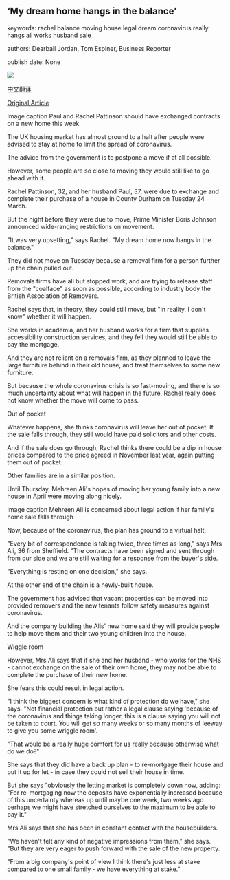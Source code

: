 ## ‘My dream home hangs in the balance’

keywords: rachel balance moving house legal dream coronavirus really hangs ali works husband sale

authors: Dearbail Jordan, Tom Espiner, Business Reporter

publish date: None

![](https://ichef.bbci.co.uk/news/1024/branded_news/16BE3/production/_111455139_img_20200327_155229.jpg)

[中文翻译](%E2%80%98My%20dream%20home%20hangs%20in%20the%20balance%E2%80%99_zh.md)

[Original Article](https://www.bbc.com/news/business-52072278)

Image caption Paul and Rachel Pattinson should have exchanged contracts on a new home this week

The UK housing market has almost ground to a halt after people were advised to stay at home to limit the spread of coronavirus.

The advice from the government is to postpone a move if at all possible.

However, some people are so close to moving they would still like to go ahead with it.

Rachel Pattinson, 32, and her husband Paul, 37, were due to exchange and complete their purchase of a house in County Durham on Tuesday 24 March.

But the night before they were due to move, Prime Minister Boris Johnson announced wide-ranging restrictions on movement.

"It was very upsetting," says Rachel. "My dream home now hangs in the balance."

They did not move on Tuesday because a removal firm for a person further up the chain pulled out.

Removals firms have all but stopped work, and are trying to release staff from the "coalface" as soon as possible, according to industry body the British Association of Removers.

Rachel says that, in theory, they could still move, but "in reality, I don't know" whether it will happen.

She works in academia, and her husband works for a firm that supplies accessibility construction services, and they fell they would still be able to pay the mortgage.

And they are not reliant on a removals firm, as they planned to leave the large furniture behind in their old house, and treat themselves to some new furniture.

But because the whole coronavirus crisis is so fast-moving, and there is so much uncertainty about what will happen in the future, Rachel really does not know whether the move will come to pass.

Out of pocket

Whatever happens, she thinks coronavirus will leave her out of pocket. If the sale falls through, they still would have paid solicitors and other costs.

And if the sale does go through, Rachel thinks there could be a dip in house prices compared to the price agreed in November last year, again putting them out of pocket.

Other families are in a similar position.

Until Thursday, Mehreen Ali's hopes of moving her young family into a new house in April were moving along nicely.

Image caption Mehreen Ali is concerned about legal action if her family's home sale falls through

Now, because of the coronavirus, the plan has ground to a virtual halt.

"Every bit of correspondence is taking twice, three times as long," says Mrs Ali, 36 from Sheffield. "The contracts have been signed and sent through from our side and we are still waiting for a response from the buyer's side.

"Everything is resting on one decision," she says.

At the other end of the chain is a newly-built house.

The government has advised that vacant properties can be moved into provided removers and the new tenants follow safety measures against coronavirus.

And the company building the Alis' new home said they will provide people to help move them and their two young children into the house.

Wiggle room

However, Mrs Ali says that if she and her husband - who works for the NHS - cannot exchange on the sale of their own home, they may not be able to complete the purchase of their new home.

She fears this could result in legal action.

"I think the biggest concern is what kind of protection do we have," she says. "Not financial protection but rather a legal clause saying 'because of the coronavirus and things taking longer, this is a clause saying you will not be taken to court. You will get so many weeks or so many months of leeway to give you some wriggle room'.

"That would be a really huge comfort for us really because otherwise what do we do?"

She says that they did have a back up plan - to re-mortgage their house and put it up for let - in case they could not sell their house in time.

But she says "obviously the letting market is completely down now, adding: "For re-mortgaging now the deposits have exponentially increased because of this uncertainty whereas up until maybe one week, two weeks ago perhaps we might have stretched ourselves to the maximum to be able to pay it."

Mrs Ali says that she has been in constant contact with the housebuilders.

"We haven't felt any kind of negative impressions from them," she says. "But they are very eager to push forward with the sale of the new property.

"From a big company's point of view I think there's just less at stake compared to one small family - we have everything at stake."